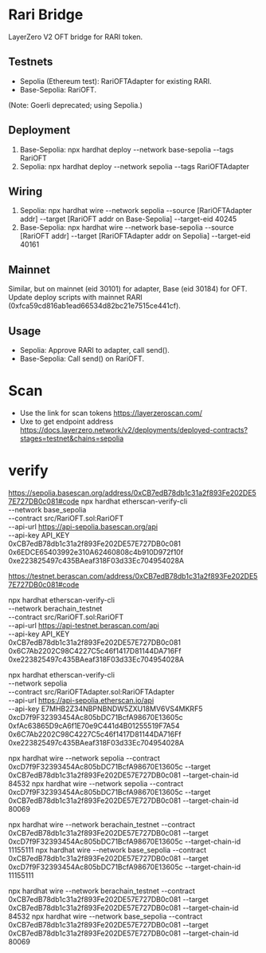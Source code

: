# Rari Bridge

LayerZero V2 OFT bridge for RARI token.

## Testnets
- Sepolia (Ethereum test): RariOFTAdapter for existing RARI.
- Base-Sepolia: RariOFT.

(Note: Goerli deprecated; using Sepolia.)

## Deployment
1. Base-Sepolia: npx hardhat deploy --network base-sepolia --tags RariOFT
2. Sepolia: npx hardhat deploy --network sepolia --tags RariOFTAdapter

## Wiring
1. Sepolia: npx hardhat wire --network sepolia --source [RariOFTAdapter addr] --target [RariOFT addr on Base-Sepolia] --target-eid 40245
2. Base-Sepolia: npx hardhat wire --network base-sepolia --source [RariOFT addr] --target [RariOFTAdapter addr on Sepolia] --target-eid 40161

## Mainnet
Similar, but on mainnet (eid 30101) for adapter, Base (eid 30184) for OFT. Update deploy scripts with mainnet RARI (0xfca59cd816ab1ead66534d82bc21e7515ce441cf).

## Usage
- Sepolia: Approve RARI to adapter, call send().
- Base-Sepolia: Call send() on RariOFT.

# Scan
- Use the link for scan tokens https://layerzeroscan.com/
- Uxe to get endpoint address https://docs.layerzero.network/v2/deployments/deployed-contracts?stages=testnet&chains=sepolia

# verify 

https://sepolia.basescan.org/address/0xCB7edB78db1c31a2f893Fe202DE57E727DB0c081#code
npx hardhat etherscan-verify-cli \
  --network base_sepolia \
  --contract src/RariOFT.sol:RariOFT \
  --api-url https://api-sepolia.basescan.org/api \
  --api-key API_KEY \
  0xCB7edB78db1c31a2f893Fe202DE57E727DB0c081 \
  0x6EDCE65403992e310A62460808c4b910D972f10f \
  0xe223825497c435BAeaf318F03d33Ec704954028A

https://testnet.berascan.com/address/0xCB7edB78db1c31a2f893Fe202DE57E727DB0c081#code

npx hardhat etherscan-verify-cli \
  --network berachain_testnet \
  --contract src/RariOFT.sol:RariOFT \
  --api-url https://api-testnet.berascan.com/api \
  --api-key API_KEY \
  0xCB7edB78db1c31a2f893Fe202DE57E727DB0c081 \
  0x6C7Ab2202C98C4227C5c46f1417D81144DA716Ff \
  0xe223825497c435BAeaf318F03d33Ec704954028A


npx hardhat etherscan-verify-cli \
  --network sepolia \
  --contract src/RariOFTAdapter.sol:RariOFTAdapter \
  --api-url https://api-sepolia.etherscan.io/api \
  --api-key E7MHB2Z34NBPNBNDW5ZXU18MV6VS4MKRF5 \
  0xcD7f9F32393454Ac805bDC71BcfA98670E13605c \
  0xfAc63865D9cA6f1E70e9C441d4B01255519F7A54 \
  0x6C7Ab2202C98C4227C5c46f1417D81144DA716Ff \
  0xe223825497c435BAeaf318F03d33Ec704954028A

npx hardhat wire --network sepolia --contract 0xcD7f9F32393454Ac805bDC71BcfA98670E13605c  --target 0xCB7edB78db1c31a2f893Fe202DE57E727DB0c081 --target-chain-id 84532
npx hardhat wire --network sepolia --contract 0xcD7f9F32393454Ac805bDC71BcfA98670E13605c  --target 0xCB7edB78db1c31a2f893Fe202DE57E727DB0c081 --target-chain-id 80069

npx hardhat wire --network berachain_testnet --contract 0xCB7edB78db1c31a2f893Fe202DE57E727DB0c081  --target 0xcD7f9F32393454Ac805bDC71BcfA98670E13605c --target-chain-id 11155111
npx hardhat wire --network base_sepolia --contract 0xCB7edB78db1c31a2f893Fe202DE57E727DB0c081  --target 0xcD7f9F32393454Ac805bDC71BcfA98670E13605c --target-chain-id 11155111

npx hardhat wire --network berachain_testnet --contract 0xCB7edB78db1c31a2f893Fe202DE57E727DB0c081  --target 0xCB7edB78db1c31a2f893Fe202DE57E727DB0c081 --target-chain-id 84532
npx hardhat wire --network base_sepolia --contract 0xCB7edB78db1c31a2f893Fe202DE57E727DB0c081  --target 0xCB7edB78db1c31a2f893Fe202DE57E727DB0c081 --target-chain-id 80069